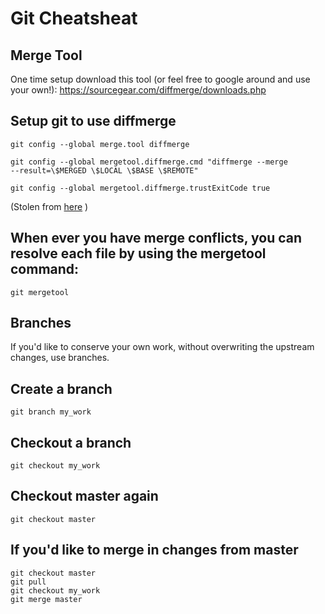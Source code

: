 # Git Cheatsheat 

## Merge Tool 
One time setup download this tool (or feel free to google around and use your own!):
https://sourcegear.com/diffmerge/downloads.php

## Setup git to use diffmerge
```
git config --global merge.tool diffmerge

git config --global mergetool.diffmerge.cmd "diffmerge --merge
--result=\$MERGED \$LOCAL \$BASE \$REMOTE"

git config --global mergetool.diffmerge.trustExitCode true
```
(Stolen from [here](http://adventuresincoding.com/2010/04/how-to-setup-git-to-use-diffmerge) ) 

## When ever you have merge conflicts, you can resolve each file by using the mergetool command:

`git mergetool`

## Branches

If you'd like to conserve your own work, without overwriting the upstream changes, use branches. 

## Create a branch
`git branch my_work`

## Checkout a branch 
`git checkout my_work`

## Checkout master again 
`git checkout master`

## If you'd like to merge in changes from master
```
git checkout master
git pull
git checkout my_work 
git merge master
```

